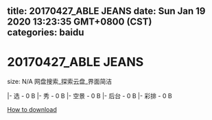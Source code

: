 
title: 20170427_ABLE JEANS
date: Sun Jan 19 2020 13:23:35 GMT+0800 (CST)    
categories: baidu
---

# 20170427_ABLE JEANS
size: N/A
 网盘搜索_探索云盘_界面简洁
 
|- 选 - 0 B
|- 秀 - 0 B
|- 空景 - 0 B
|- 后台 - 0 B
|- 彩排 - 0 B

[How to download](https://bpcam.bemobtrk.com/go/2ceec3aa-1ca2-46d6-b9ff-aaa5c184517c?jno=566)